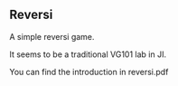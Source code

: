 ## Reversi

A simple reversi game.

It seems to be a traditional VG101 lab in JI.

You can find the introduction in reversi.pdf
